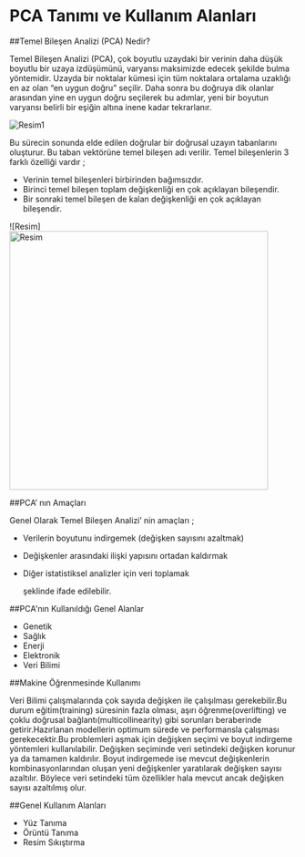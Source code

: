 # PCA Tanımı ve Kullanım Alanları

##Temel Bileşen Analizi (PCA) Nedir?

   Temel Bileşen Analizi (PCA), çok boyutlu uzaydaki bir verinin daha düşük boyutlu bir uzaya izdüşümünü, varyansı maksimizde edecek
 şekilde bulma yöntemidir. Uzayda bir noktalar kümesi için tüm noktalara ortalama uzaklığı en az olan “en uygun doğru” seçilir. Daha 
 sonra bu doğruya dik olanlar arasından yine en uygun doğru seçilerek bu adımlar, yeni bir boyutun varyansı belirli bir eşiğin altına 
 inene kadar tekrarlanır.

![Resim1](https://user-images.githubusercontent.com/76557881/209857525-b9edb06b-5950-4021-ba44-7e93681bc12a.png)

 Bu sürecin sonunda elde edilen doğrular bir doğrusal uzayın tabanlarını oluşturur. Bu taban vektörüne temel bileşen adı verilir. 
 Temel bileşenlerin 3 farklı özelliği vardır ;
 - Verinin temel bileşenleri birbirinden bağımsızdır.
 - Birinci temel bileşen toplam değişkenliği en çok açıklayan bileşendir.
 - Bir sonraki temel bileşen de kalan değişkenliği en çok açıklayan bileşendir.

![Resim]<img width="454" alt="Resim" src="https://user-images.githubusercontent.com/76557881/209857744-58dec75f-b4f1-4c5b-8da5-0e2f2bcd65fd.png"> 


##PCA’ nın Amaçları

Genel Olarak Temel Bileşen Analizi’ nin amaçları ;
- Verilerin boyutunu indirgemek  (değişken sayısını azaltmak) 
- Değişkenler arasındaki ilişki yapısını ortadan kaldırmak
- Diğer istatistiksel analizler için veri toplamak 

  şeklinde ifade edilebilir.

##PCA'nın Kullanıldığı Genel Alanlar

- Genetik
- Sağlık
- Enerji
- Elektronik
- Veri Bilimi

##Makine Öğrenmesinde Kullanımı

Veri Bilimi çalışmalarında çok sayıda değişken ile çalışılması gerekebilir.Bu durum eğitim(training) süresinin fazla olması, aşırı 
öğrenme(overlifting) ve çoklu doğrusal bağlantı(multicollinearity) gibi sorunları beraberinde getirir.Hazırlanan modellerin optimum 
sürede ve performansla çalışması gerekecektir.Bu problemleri aşmak için değişken seçimi ve boyut indirgeme yöntemleri kullanılabilir. 
Değişken seçiminde veri setindeki değişken korunur ya da tamamen kaldırılır. Boyut indirgemede ise mevcut değişkenlerin kombinasyonlarından 
oluşan yeni değişkenler yaratılarak değişken sayısı azaltılır. Böylece veri setindeki tüm özellikler hala mevcut ancak değişken sayısı azaltılmış
olur.

##Genel Kullanım Alanları
- Yüz Tanıma
- Örüntü Tanıma
- Resim Sıkıştırma











 
